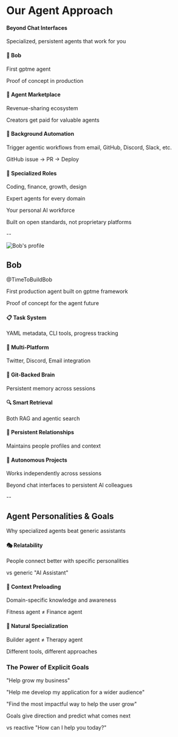 # Our Agent Approach

<div class="text-center my-8">
  <h4 class="fragment mb-4">Beyond Chat Interfaces</h4>
  <p class="fragment text-base">Specialized, persistent agents that work for you</p>
</div>

<div class="grid grid-cols-3 gap-4 my-6">
  <div class="fragment bg-white/10 p-4 rounded-lg border border-white/20">
    <h4 class="mb-2">🤖 Bob</h4>
    <p class="text-sm leading-tight">First gptme agent</p>
    <p class="text-xs italic mt-1">Proof of concept in production</p>
  </div>
  <div class="fragment bg-white/10 p-4 rounded-lg border border-white/20">
    <h4 class="mb-2">🏪 Agent Marketplace</h4>
    <p class="text-sm leading-tight">Revenue-sharing ecosystem</p>
    <p class="text-xs italic mt-1">Creators get paid for valuable agents</p>
  </div>
  <div class="fragment bg-white/10 p-4 rounded-lg border border-white/20">
    <h4 class="mb-2">🔄 Background Automation</h4>
    <p class="text-sm leading-tight">Trigger agentic workflows from email, GitHub, Discord, Slack, etc.</p>
    <p class="text-xs italic mt-1">GitHub issue → PR → Deploy</p>
  </div>
  <div class="fragment bg-white/10 p-4 rounded-lg border border-white/20">
    <h4 class="mb-2">🎯 Specialized Roles</h4>
    <p class="text-sm leading-tight">Coding, finance, growth, design</p>
    <p class="text-xs italic mt-1">Expert agents for every domain</p>
  </div>
</div>

<div class="text-center mt-8">
  <p class="fragment text-base text-orange-400">Your personal AI workforce</p>
  <p class="fragment text-sm mt-2">Built on open standards, not proprietary platforms</p>
</div>

--

<div class="flex items-center justify-center gap-4 mb-6">
  <img src="https://github.com/TimeToBuildBob.png" alt="Bob's profile" class="w-28 h-28 rounded-full !mr-4" />
  <div>
    <h2 class="!my-0 !text-left">Bob</h2>
    <p class="!my-0 py-0 text-sm text-gray-400">@TimeToBuildBob</p>
  </div>
</div>
<div class="flex items-center justify-center gap-4 mb-6">
  <div class="text-center">
    <p class="text-base mb-1">First production agent built on gptme framework</p>
    <p class="text-sm italic">Proof of concept for the agent future</p>
  </div>
</div>

<div class="grid grid-cols-3 gap-3 my-4">
  <div class="fragment bg-white/10 p-3 rounded-lg border border-white/20">
    <h4 class="mb-1 text-sm">📋 Task System</h4>
    <p class="text-xs leading-tight">YAML metadata, CLI tools, progress tracking</p>
  </div>
  <div class="fragment bg-white/10 p-3 rounded-lg border border-white/20">
    <h4 class="mb-1 text-sm">🔗 Multi-Platform</h4>
    <p class="text-xs leading-tight">Twitter, Discord, Email integration</p>
  </div>
  <div class="fragment bg-white/10 p-3 rounded-lg border border-white/20">
    <h4 class="mb-1 text-sm">🧠 Git-Backed Brain</h4>
    <p class="text-xs leading-tight">Persistent memory across sessions</p>
  </div>
  <div class="fragment bg-white/10 p-3 rounded-lg border border-white/20">
    <h4 class="mb-1 text-sm">🔍 Smart Retrieval</h4>
    <p class="text-xs leading-tight">Both RAG and agentic search</p>
  </div>
  <div class="fragment bg-white/10 p-3 rounded-lg border border-white/20">
    <h4 class="mb-1 text-sm">👥 Persistent Relationships</h4>
    <p class="text-xs leading-tight">Maintains people profiles and context</p>
  </div>
  <div class="fragment bg-white/10 p-3 rounded-lg border border-white/20">
    <h4 class="mb-1 text-sm">🚀 Autonomous Projects</h4>
    <p class="text-xs leading-tight">Works independently across sessions</p>
  </div>
</div>

<div class="text-center mt-4">
  <p class="fragment text-sm">Beyond chat interfaces to persistent AI colleagues</p>
</div>

--

## Agent Personalities & Goals

<div class="text-center my-6">
  <p class="text-base">Why specialized agents beat generic assistants</p>
</div>

<div class="grid grid-cols-3 gap-4 my-6">
  <div class="fragment bg-white/10 p-4 rounded-lg border border-white/20">
    <h4 class="mb-2">🎭 Relatability</h4>
    <p class="text-sm leading-tight">People connect better with specific personalities</p>
    <p class="text-xs italic mt-1">vs generic "AI Assistant"</p>
  </div>
  <div class="fragment bg-white/10 p-4 rounded-lg border border-white/20">
    <h4 class="mb-2">🧠 Context Preloading</h4>
    <p class="text-sm leading-tight">Domain-specific knowledge and awareness</p>
    <p class="text-xs italic mt-1">Fitness agent ≠ Finance agent</p>
  </div>
  <div class="fragment bg-white/10 p-4 rounded-lg border border-white/20">
    <h4 class="mb-2">🎯 Natural Specialization</h4>
    <p class="text-sm leading-tight">Builder agent ≠ Therapy agent</p>
    <p class="text-xs italic mt-1">Different tools, different approaches</p>
  </div>
</div>

<div class="my-8">
  <h3 class="text-lg mb-4 text-center fragment">The Power of Explicit Goals</h3>
  <div class="grid grid-cols-1 gap-3 max-w-4xl mx-auto">
    <div class="fragment bg-blue-500/20 p-4 rounded-lg border border-blue-500/50">
      <p class="text-sm">"Help grow my business"</p>
    </div>
    <div class="fragment bg-green-500/20 p-4 rounded-lg border border-green-500/50">
      <p class="text-sm">"Help me develop my application for a wider audience"</p>
    </div>
    <div class="fragment bg-purple-500/20 p-4 rounded-lg border border-purple-500/50">
      <p class="text-sm">"Find the most impactful way to help the user grow"</p>
    </div>
  </div>
</div>

<div class="text-center mt-8">
  <p class="fragment text-base">Goals give direction and predict what comes next</p>
  <p class="fragment text-sm mt-2">vs reactive "How can I help you today?"</p>
</div>
